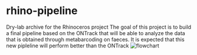 # rhino-pipeline
Dry-lab archive for the Rhinoceros project
The goal of this project is to build a final pipeline based on the ONTrack that will be able to analyze the data that is obtained through metabarcoding on faeces. It is expected that this new pipleline will perform better than the ONTrack
![flowchart](https://user-images.githubusercontent.com/80257780/110318682-14b16680-800e-11eb-9ee4-73b5e761f367.png)
